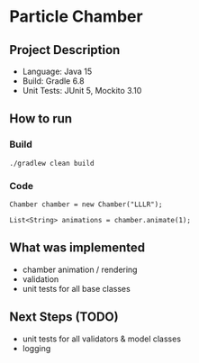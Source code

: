 # Particle Chamber

## Project Description
 - Language: Java 15
 - Build: Gradle 6.8
 - Unit Tests: JUnit 5, Mockito 3.10 

## How to run

### Build

`./gradlew clean build`

### Code

`Chamber chamber = new Chamber("LLLR");`

`List<String> animations = chamber.animate(1);`

## What was implemented 
 - chamber animation / rendering
 - validation
 - unit tests for all base classes

## Next Steps (TODO)
 - unit tests for all validators & model classes
 - logging
